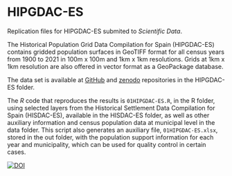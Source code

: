 # HIPGDAC-ES
Replication files for HIPGDAC-ES submited to _Scientific Data_.

The Historical Population Grid Data Compilation for Spain (HIPGDAC-ES) contains gridded population surfaces in GeoTIFF format for all census years from 1900 to 2021 in 100m x 100m and 1km x 1km resolutions. Grids at 1km x 1km resolution are also offered in vector format as a GeoPackage database.

The data set is available at [GitHub](https://github.com/fgoerlich/HIPGDAC-ES) and [zenodo](https://doi.org/10.5281/zenodo.13916658) repositories in the HIPGDAC-ES folder.

The _R_ code that reproduces the results is `01HIPGDAC-ES.R`, in the R folder, using selected layers from the Historical Settlement Data Compilation for Spain (HISDAC-ES), available in the HISDAC-ES folder, as well as other auxiliary information and census population data at municipal level in the data folder. This script also generates an auxiliary file, `01HIPGDAC-ES.xlsx`, stored in the out folder, with the population support information for each year and municipality, which can be used for quality control in certain cases.

[![DOI](https://zenodo.org/badge/DOI/10.5281/zenodo.13916658.svg)](https://doi.org/10.5281/zenodo.13916658)


